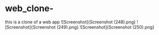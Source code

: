 # web_clone-
this is a clone of a web app 
![Screenshot]{Screenshot (248).png}
![Screenshot]{Screenshot (249).png}
![Screenshot]{Screenshot (250).png}

